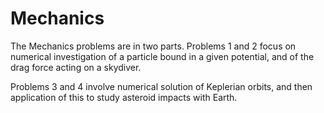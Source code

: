 # Mechanics

The Mechanics problems are in two parts. Problems 1 and 2 focus on numerical investigation of a particle bound in a given potential, and of the drag force acting on a skydiver.

Problems 3 and 4 involve numerical solution of Keplerian orbits, and then application of this to study asteroid impacts with Earth.